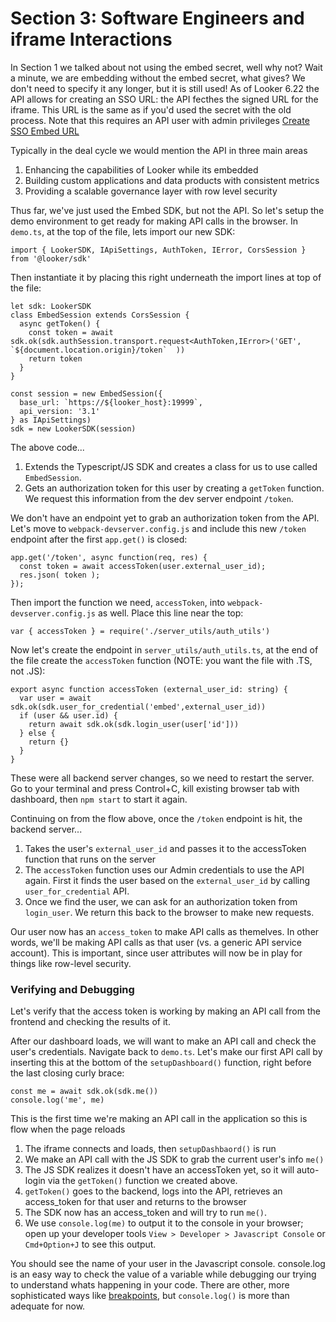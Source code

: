 
# Section 3: Software Engineers and iframe Interactions

In Section 1 we talked about not using the embed secret, well why not? Wait a minute, we are embedding without the embed secret, what gives? We don't need to specify it any longer, but it is still used! As of Looker 6.22 the API allows for creating an SSO URL:  the API fecthes the signed URL for the iframe.  This URL is the same as if you'd used the secret with the old process.  Note that this requires an API user with admin privileges [Create SSO Embed URL](https://docs.looker.com/reference/api-and-integration/api-reference/v3.1/auth#create_sso_embed_url)

Typically in the deal cycle we would mention the API in three main areas

1. Enhancing the capabilities of Looker while its embedded
2. Building custom applications and data products with consistent metrics
3. Providing a scalable governance layer with row level security

Thus far, we've just used the Embed SDK, but not the API.  So let's setup the demo environment to get ready for making API calls in the browser. In `demo.ts`, at the top of the file, lets import our new SDK:


```
import { LookerSDK, IApiSettings, AuthToken, IError, CorsSession } from '@looker/sdk'
```


Then instantiate it by placing this right underneath the import lines at top of the file:

```
let sdk: LookerSDK
class EmbedSession extends CorsSession {
  async getToken() {
    const token = await sdk.ok(sdk.authSession.transport.request<AuthToken,IError>('GET', `${document.location.origin}/token`  ))
    return token
  }
}

const session = new EmbedSession({
  base_url: `https://${looker_host}:19999`,
  api_version: '3.1'
} as IApiSettings)
sdk = new LookerSDK(session)
```

The above code...

1. Extends the Typescript/JS SDK and creates a class for us to use called `EmbedSession`.
2. Gets an authorization token for this user by creating a `getToken` function. We request this information from the dev server endpoint `/token`.

 We don't have an endpoint yet to grab an authorization token from the API.  Let's move to `webpack-devserver.config.js` and include this new `/token` endpoint after the first `app.get()` is closed:

```
app.get('/token', async function(req, res) {
  const token = await accessToken(user.external_user_id);
  res.json( token );
});
```

 Then import the function we need, `accessToken`, into `webpack-devserver.config.js` as well. Place this line near the top:

```
var { accessToken } = require('./server_utils/auth_utils')
```

 Now let's create the endpoint in `server_utils/auth_utils.ts`, at the end of the file create the `accessToken` function (NOTE:  you want the file with .TS, not .JS):

```
export async function accessToken (external_user_id: string) {
  var user = await sdk.ok(sdk.user_for_credential('embed',external_user_id))
  if (user && user.id) {
    return await sdk.ok(sdk.login_user(user['id']))
  } else {
    return {}
  }
}
```

 These were all backend server changes, so we need to restart the server. Go to your terminal and press Control+C, kill existing browser tab with dashboard, then `npm start` to start it again.

 Continuing on from the flow above, once the `/token` endpoint is hit, the backend server...

1. Takes the user's `external_user_id` and passes it to the accessToken function that runs on the server
2. The `accessToken` function uses our Admin credentials to use the API again. First it finds the user based on the `external_user_id` by calling `user_for_credential` API.
3. Once we find the user, we can ask for an authorization token from `login_user`. We return this back to the browser to make new requests.

Our user now has an `access_token` to make API calls as themelves.  In other words, we'll be making API calls as that user (vs. a generic API service account).  This is important, since user attributes will now be in play for things like row-level security.

### Verifying and Debugging

Let's verify that the access token is working by making an API call from the frontend and checking the results of it.

After our dashboard loads, we will want to make an API call and check the user's credentials. Navigate back to `demo.ts`.  Let's make our first API call by inserting this at the bottom of the `setupDashboard()` function, right before the last closing curly brace:

```
const me = await sdk.ok(sdk.me())
console.log('me', me)
```

This is the first time we're making an API call in the application so this is flow when the page reloads

1. The iframe connects and loads, then `setupDashbaord()` is run
2. We make an API call with the JS SDK to grab the current user's info `me()`
3. The JS SDK realizes it doesn't have an accessToken yet, so it will auto-login via the `getToken()` function we created above.
4. `getToken()` goes to the backend, logs into the API, retrieves an access_token for that user and returns to the browser
5. The SDK now has an access_token and will try to run `me()`.
6. We use `console.log(me)` to output it to the console in your browser; open up your developer tools `View > Developer > Javascript Console` or `Cmd+Option+J` to see this output.

You should see the name of your user in the Javascript console. console.log is an easy way to check the value of a variable while debugging our trying to understand whats happening in your code. There are other, more sophisticated ways like [breakpoints](https://developers.google.com/web/tools/chrome-devtools/javascript/breakpoints), but `console.log()` is more than adequate for now.
